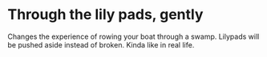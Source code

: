 # Through the lily pads, gently
Changes the experience of rowing your boat through a swamp. Lilypads will be pushed aside instead of broken. Kinda like in real life.
